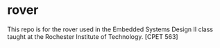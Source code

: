 # rover

This repo is for the rover used in the Embedded Systems Design II class taught at the Rochester Institute of Technology.
[CPET 563]